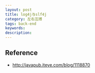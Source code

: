 ```yaml
---
layout: post
title: log4j与slf4j
category: 左右互搏
tags: back-end
keywords: 
description: 
---
```



## Reference

* <http://javapub.iteye.com/blog/1118870>